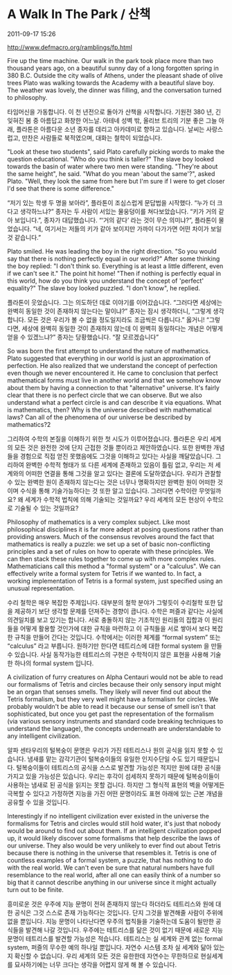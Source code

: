 # A Walk In The Park / 산책

2011-09-17 15:26

http://www.defmacro.org/ramblings/fp.html

Fire up the time machine. Our walk in the park took place more than two thousand years ago, on a beautiful sunny day of a long forgotten spring in 380 B.C. Outside the city walls of Athens, under the pleasant shade of olive trees Plato was walking towards the Academy with a beautiful slave boy. The weather was lovely, the dinner was filling, and the conversation turned to philosophy.

타임머신을 가동합니다. 이 천 년전으로 돌아가 산책을 시작합니다. 기원전 380 년, 긴 잊혀진 봄 중 아름답고 화창한 어느날. 아테네 성벽 밖, 올리브 트리의 기분 좋은 그늘 아래, 플라톤은 아름다운 소년 종자를 데리고 아카데미로 향하고 있습니다. 날씨는 사랑스럽고, 만찬은 사람들로 북적였으며, 대화는 철학이 되었습니다. 

"Look at these two students", said Plato carefully picking words to make the question educational. "Who do you think is taller?" The slave boy looked towards the basin of water where two men were standing. "They're about the same height", he said. "What do you mean 'about the same'?", asked Plato. "Well, they look the same from here but I'm sure if I were to get closer I'd see that there is some difference."

“저기 있는 학생 두 명을 보아라”, 플라톤이 조심스럽게 문답법을 시작했다. “누가 더 크다고 생각하느냐?” 종자는 두 사람이 서있는 물웅덩이를 쳐다보았습니다. “키가 거의 같아 보입니다.”, 종자가 대답했습니다. “‘거의 같다’ 라는 것이 무슨 의미냐?”, 플라톤이 물었습니다. “네, 여기서는 저들의 키가 같아 보이지만 가까이 다가가면 어떤 차이가 보일 것 같습니다.”

Plato smiled. He was leading the boy in the right direction. "So you would say that there is nothing perfectly equal in our world?" After some thinking the boy replied: "I don't think so. Everything is at least a little different, even if we can't see it." The point hit home! "Then if nothing is perfectly equal in this world, how do you think you understand the concept of 'perfect' equality?" The slave boy looked puzzled. "I don't know", he replied.

플라톤이 웃었습니다. 그는 의도하던 데로 이야기를 이어갔습니다. “그러다면 세상에는 완벽히 동일한 것이 존재하지 않는다는 말이냐?” 종자는 잠시 생각하더니, “그렇게 생각합니다. 모든 것은 우리가 볼 수 없을 정도일지라도 조금씩은 다릅니다.” 옳거니! “그렇다면, 세상에 완벽히 동일한 것이 존재하지 않는데 이 완벽히 동일하다는 개념은 어떻게 얻을 수 있겠느냐?” 종자는 당황했습니다. “잘 모르겠습니다”

So was born the first attempt to understand the nature of mathematics. Plato suggested that everything in our world is just an approximation of perfection. He also realized that we understand the concept of perfection even though we never encountered it. He came to conclusion that perfect mathematical forms must live in another world and that we somehow know about them by having a connection to that "alternative" universe. It's fairly clear that there is no perfect circle that we can observe. But we also understand what a perfect circle is and can describe it via equations. What is mathematics, then? Why is the universe described with mathematical laws? Can all of the phenomena of our universe be described by mathematics?2

그리하여 수학의 본질을 이해하기 위한 첫 시도가 이루어졌습니다. 플라톤은 우리  세계의 모든 것은 완전한 것에 단지 근접한 것들 뿐이라고 제안하였습니다. 또한 완벽한 개념들을 경험으로 직접 얻진 못했음에도 그것을 이해하고 있다는 사실을 깨달았습니다. 그리하여 완벽한 수학적 형태가 또 다른 세계에 존재하고 있음이 틀림 없고, 우리는 저 세계와의 어떠한 연결을 통해 그것을 알고 있다는 결론에 도달하였습니다. 우리가 관찰할 수 있는 완벽한 원이 존재하지 않는다는 것은 너무나 명확하지만 완벽한 원이 어떠한 것이며 수식을 통해 기술가능하다는 것 또한 알고 있습니다. 그러다면 수학이란 무엇일까요? 왜 세계가 수학적 법칙에 의해 기술되는 것일까요?  우리 세계의 모든 현상이 수학으로 기술될 수 있는 것일까요?   

Philosophy of mathematics is a very complex subject. Like most philosophical disciplines it is far more adept at posing questions rather than providing answers. Much of the consensus revolves around the fact that mathematics is really a puzzle: we set up a set of basic non-conflicting principles and a set of rules on how to operate with these principles. We can then stack these rules together to come up with more complex rules. Mathematicians call this method a "formal system" or a "calculus". We can effectively write a formal system for Tetris if we wanted to. In fact, a working implementation of Tetris is a formal system, just specified using an unusual representation.

수리 철학은 매우 복잡한 주제입니다. 대부분의 철학 분야가 그렇듯이 수리철학 또한 답을 제공하기 보단 생각할 문제를 던져주는 경향이 큽니다. 수학은 퍼즐과 같다는 사실에 의견일치를 보고 있기는 합니다. 서로 충돌하지 않는 기초적인 원리들의 집합과 이 원리들을 어떻게 활용할 것인가에 대한 규칙을 마련하고 이 규칙들을 서로 쌓아서 보다 복잡한 규칙을 만들어 간다는 것입니다. 수학에서는 이러한 체계를 “formal system” 또는 “calculus” 라고 부릅니다. 원하기만 한다면 테트리스에 대한 formal system 을 만들 수 있습니다. 사실 동작가능한 테트리스의 구현은 수학적이지 않은 표현을 사용해 기술한 하나의 formal system 입니다.  

A civilization of furry creatures on Alpha Centauri would not be able to read our formalisms of Tetris and circles because their only sensory input might be an organ that senses smells. They likely will never find out about the Tetris formalism, but they very well might have a formalism for circles. We probably wouldn't be able to read it because our sense of smell isn't that sophisticated, but once you get past the representation of the formalism (via various sensory instruments and standard code breaking techniques to understand the language), the concepts underneath are understandable to any intelligent civilization.

알파 센타우리의 털복숭이 문명은 우리가 가진 테트리스나 원의 공식을 읽지 못할 수 있습니다. 냄새를 맡는 감각기관이 털복숭이들의 유일한 인지수단일 수도 있기 때문입니다. 털복숭이들이 테트리스의 공식을 스스로 발견할 가능성은 적지만 원에 대한 공식을 가지고 있을 가능성은 있습니다. 우리는 후각이 섬세하지 못하기 때문에 털복숭이들이 사용하는 냄새로 된 공식을 읽지는 못할 겁니다. 하지만 그 형식적 표현의 벽을 어떻게든 극복할 수 있다고 가정하면 지능을 가진 어떤 문명이라도 표현 아래에 있는 근본 개념을 공유할 수 있을 것입니다.   

Interestingly if no intelligent civilization ever existed in the universe the formalisms for Tetris and circles would still hold water, it's just that nobody would be around to find out about them. If an intelligent civilization popped up, it would likely discover some formalisms that help describe the laws of our universe. They also would be very unlikely to ever find out about Tetris because there is nothing in the universe that resembles it. Tetris is one of countless examples of a formal system, a puzzle, that has nothing to do with the real world. We can't even be sure that natural numbers have full resemblance to the real world, after all one can easily think of a number so big that it cannot describe anything in our universe since it might actually turn out to be finite.

흥미로운 것은 우주에 지능 문명이 전혀 존재하지 않는다 하더라도 테트리스와 원에 대한 공식은 그것 스스로 존재 가능하다는 것입니다. 단지 그것을 발견해줄 사람이 주위에 없을 뿐입니다. 지능 문명이 나타난다면 우주의 법칙들을 기술하는데 도움이 될만한 공식들을 발견해 나갈 것입니다. 우주에는 테트리스를 닮은 것이 없기 때문에 새로운 지능 문명이 테트리스를 발견할 가능성은 적습니다. 테트리스는 실 세계와 관계 없는 formal system, 퍼즐의 무수한 예의 하나일 뿐입니다. 자연수 시스템 조차 실 세계와 닮아 있는지 확신할 수 없습니다. 우리 세계의 모든 것은 유한한데 자연수는 무한하므로 현실세계를 묘사하기에는 너무 크다는 생각을 어렵지 않게 해 볼 수 있습니다.

